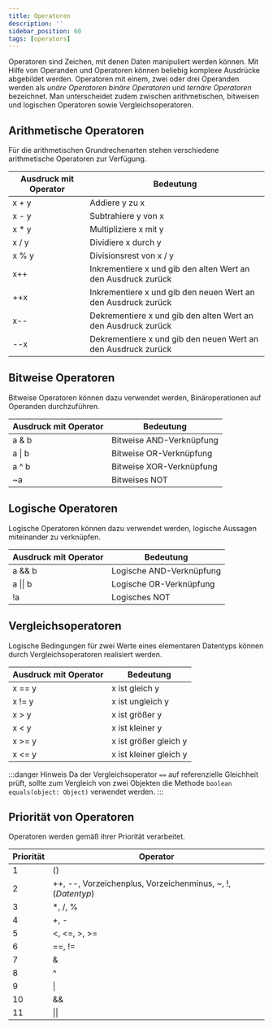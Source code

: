 ```yaml
---
title: Operatoren
description: ''
sidebar_position: 60
tags: [operators]
---
```


Operatoren sind Zeichen, mit denen Daten manipuliert werden können. Mit Hilfe von Operanden und Operatoren können beliebig komplexe Ausdrücke abgebildet werden. Operatoren mit einem, zwei oder drei Operanden werden als _unäre Operatoren_ _binäre Operatoren_
und _ternäre Operatoren_ bezeichnet. Man unterscheidet zudem zwischen arithmetischen, bitweisen und logischen Operatoren sowie Vergleichsoperatoren.

## Arithmetische Operatoren

Für die arithmetischen Grundrechenarten stehen verschiedene arithmetische Operatoren zur Verfügung.

| Ausdruck mit Operator | Bedeutung                                                     |
| --------------------- | ------------------------------------------------------------- |
| x + y                 | Addiere y zu x                                                |
| x - y                 | Subtrahiere y von x                                           |
| x \* y                | Multipliziere x mit y                                         |
| x / y                 | Dividiere x durch y                                           |
| x % y                 | Divisionsrest von x / y                                       |
| x++                   | Inkrementiere x und gib den alten Wert an den Ausdruck zurück |
| ++x                   | Inkrementiere x und gib den neuen Wert an den Ausdruck zurück |
| x--                   | Dekrementiere x und gib den alten Wert an den Ausdruck zurück |
| --x                   | Dekrementiere x und gib den neuen Wert an den Ausdruck zurück |

## Bitweise Operatoren

Bitweise Operatoren können dazu verwendet werden, Binäroperationen auf Operanden durchzuführen.

| Ausdruck mit Operator | Bedeutung                |
| --------------------- | ------------------------ |
| a & b                 | Bitweise AND-Verknüpfung |
| a \| b                | Bitweise OR-Verknüpfung  |
| a ^ b                 | Bitweise XOR-Verknüpfung |
| ~a                    | Bitweises NOT            |

## Logische Operatoren

Logische Operatoren können dazu verwendet werden, logische Aussagen miteinander zu verknüpfen.

| Ausdruck mit Operator | Bedeutung                |
| --------------------- | ------------------------ |
| a && b                | Logische AND-Verknüpfung |
| a \|\| b              | Logische OR-Verknüpfung  |
| !a                    | Logisches NOT            |

## Vergleichsoperatoren

Logische Bedingungen für zwei Werte eines elementaren Datentyps können durch Vergleichsoperatoren realisiert werden.

| Ausdruck mit Operator | Bedeutung              |
| --------------------- | ---------------------- |
| x == y                | x ist gleich y         |
| x != y                | x ist ungleich y       |
| x \> y                | x ist größer y         |
| x < y                 | x ist kleiner y        |
| x \>= y               | x ist größer gleich y  |
| x <= y                | x ist kleiner gleich y |

:::danger Hinweis
Da der Vergleichsoperator `==` auf referenzielle Gleichheit prüft, sollte zum Vergleich von zwei Objekten die Methode `boolean equals(object: Object)` verwendet werden.
:::

## Priorität von Operatoren

Operatoren werden gemäß ihrer Priorität verarbeitet.

| Priorität | Operator                                                     |
| --------- | ------------------------------------------------------------ |
| 1         | ()                                                           |
| 2         | ++, --, Vorzeichenplus, Vorzeichenminus, \~, !, (_Datentyp_) |
| 3         | \*, /, %                                                     |
| 4         | +, -                                                         |
| 5         | <, <=, \>, \>=                                               |
| 6         | ==, !=                                                       |
| 7         | &                                                            |
| 8         | ^                                                            |
| 9         | \|                                                           |
| 10        | &&                                                           |
| 11        | \|\|                                                         |
